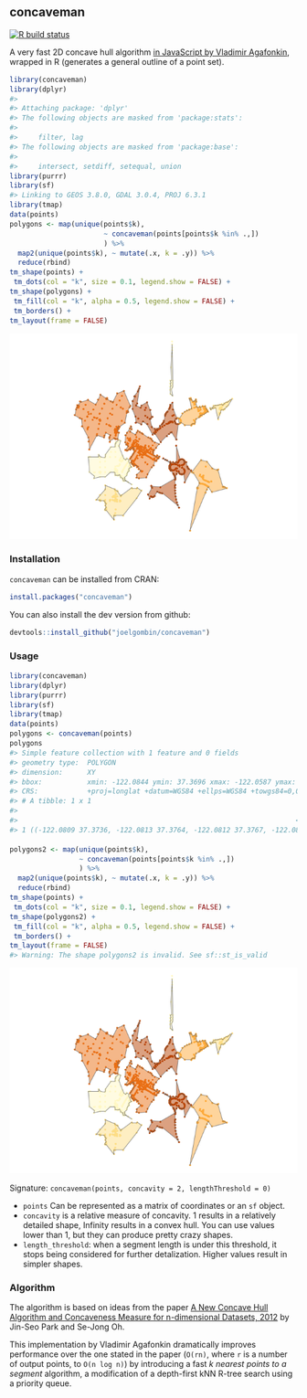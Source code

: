 <!-- README.md is generated from README.Rmd. Please edit that file -->

concaveman
----------

<!-- badges: start -->

[![R build
status](https://github.com/joelgombin/concaveman/workflows/R-CMD-check/badge.svg)](https://github.com/joelgombin/concaveman/actions)
<!-- badges: end -->

A very fast 2D concave hull algorithm [in JavaScript by Vladimir
Agafonkin](https://github.com/mapbox/concaveman), wrapped in R
(generates a general outline of a point set).

``` r
library(concaveman)
library(dplyr)
#> 
#> Attaching package: 'dplyr'
#> The following objects are masked from 'package:stats':
#> 
#>     filter, lag
#> The following objects are masked from 'package:base':
#> 
#>     intersect, setdiff, setequal, union
library(purrr)
library(sf)
#> Linking to GEOS 3.8.0, GDAL 3.0.4, PROJ 6.3.1
library(tmap)
data(points)
polygons <- map(unique(points$k),
                       ~ concaveman(points[points$k %in% .,])
                       ) %>% 
  map2(unique(points$k), ~ mutate(.x, k = .y)) %>% 
  reduce(rbind)
tm_shape(points) +
 tm_dots(col = "k", size = 0.1, legend.show = FALSE) +
tm_shape(polygons) +
 tm_fill(col = "k", alpha = 0.5, legend.show = FALSE) +
 tm_borders() +
tm_layout(frame = FALSE)
```

![](README-example-1.png)

### Installation

`concaveman` can be installed from CRAN:

``` r
install.packages("concaveman")
```

You can also install the dev version from github:

``` r
devtools::install_github("joelgombin/concaveman")
```

### Usage

``` r
library(concaveman)
library(dplyr)
library(purrr)
library(sf)
library(tmap)
data(points)
polygons <- concaveman(points)
polygons
#> Simple feature collection with 1 feature and 0 fields
#> geometry type:  POLYGON
#> dimension:      XY
#> bbox:           xmin: -122.0844 ymin: 37.3696 xmax: -122.0587 ymax: 37.3942
#> CRS:            +proj=longlat +datum=WGS84 +ellps=WGS84 +towgs84=0,0,0
#> # A tibble: 1 x 1
#>                                                                         polygons
#>                                                                    <POLYGON [°]>
#> 1 ((-122.0809 37.3736, -122.0813 37.3764, -122.0812 37.3767, -122.082 37.3772, …

polygons2 <- map(unique(points$k),
                 ~ concaveman(points[points$k %in% .,])
                 ) %>% 
  map2(unique(points$k), ~ mutate(.x, k = .y)) %>% 
  reduce(rbind)
tm_shape(points) +
 tm_dots(col = "k", size = 0.1, legend.show = FALSE) +
tm_shape(polygons2) +
 tm_fill(col = "k", alpha = 0.5, legend.show = FALSE) +
 tm_borders() +
tm_layout(frame = FALSE)
#> Warning: The shape polygons2 is invalid. See sf::st_is_valid
```

![](README-usage-1.png)

Signature: `concaveman(points, concavity = 2, lengthThreshold = 0)`

-   `points` Can be represented as a matrix of coordinates or an `sf`
    object.
-   `concavity` is a relative measure of concavity. 1 results in a
    relatively detailed shape, Infinity results in a convex hull. You
    can use values lower than 1, but they can produce pretty crazy
    shapes.
-   `length_threshold`: when a segment length is under this threshold,
    it stops being considered for further detalization. Higher values
    result in simpler shapes.

### Algorithm

The algorithm is based on ideas from the paper [A New Concave Hull
Algorithm and Concaveness Measure for n-dimensional Datasets,
2012](http://www.iis.sinica.edu.tw/page/jise/2012/201205_10.pdf) by
Jin-Seo Park and Se-Jong Oh.

This implementation by Vladimir Agafonkin dramatically improves
performance over the one stated in the paper (`O(rn)`, where `r` is a
number of output points, to `O(n log n)`) by introducing a fast *k
nearest points to a segment* algorithm, a modification of a depth-first
kNN R-tree search using a priority queue.
